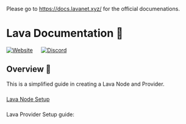 Please go to https://docs.lavanet.xyz/ for the official documenations.

# Lava Documentation 📕

[![Website](https://img.shields.io/badge/WEBSITE-https%3A%2F%2Fdocs.lavanet.xyz-green?style=for-the-badge)](https://docs.lavanet.xyz) &emsp;  [![Discord](https://img.shields.io/discord/963778337904427018?color=green&logo=discord&logoColor=white&style=for-the-badge)](https://discord.gg/EKzbc6bx)

## Overview 🔎
This is a simplified guide in creating a Lava Node and Provider.

###
[Lava Node Setup](https://github.com/zachzwei/lava_docs/edit/main/docs/lava-blockchain/install-lava.md)
###
Lava Provider Setup guide:




